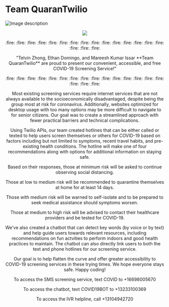 # Team QuaranTwilio
![Image description](https://drive.google.com/open?id=1Euu1BWQKtTYDYeJjlY2zjKD-sw6Z4GqP)

<p align="center"><img src= "https://drive.google.com/open?id=1Euu1BWQKtTYDYeJjlY2zjKD-sw6Z4GqP"></p>


<p align="center"> :fire: :fire: :fire: :fire: :fire: :fire: :fire: :fire: :fire: :fire: :fire: :fire: :fire: :fire: :fire: :fire: :fire: :fire:</p>

<p align="center"> "Telvin Zhong, Ethan Domingo, and Mareesh Kumar Issar **Team QuaranTwilio** are proud to present our convenient, accessible, and free COVID-19 Screening Service!"</p>


<p align="center">  :fire: :fire: :fire: :fire: :fire: :fire: :fire: :fire: :fire: :fire: :fire: :fire: :fire: :fire: :fire: :fire: :fire: :fire:</p>

<p align="center"> Most existing screening services require internet services that are not always available to the socioeconomically disadvantaged, despite being the group most at risk for coronavirus. Additionally, websites optimized for desktop usage with too many options may be more difficult to navigate to for senior citizens. Our goal was to create a streamlined approach with fewer practical barriers and technical complications.</p>

<p align="center"> Using Twilio APIs, our team created hotlines that can be either called or texted to help users screen themselves or others for COVID-19 based on factors including but not limited to symptoms, recent travel habits, and pre-existing health conditions. The hotline will make one of four recommendations along with options for additional information on staying safe. </p>

<p align="center"> Based on their responses, those at minimum risk will be asked to continue observing social distancing.</p>

<p align="center"> Those at low to medium risk will be recommended to quarantine themselves at home for at least 14 days.</p>

<p align="center"> Those with medium risk will be warned to self-isolate and to be prepared to seek medical assistance should symptoms worsen.</p>

<p align="center"> Those at medium to high risk will be advised to contact their healthcare providers and be tested for COVID-19.</p>

<p align="center"> We've also created a chatbot that can detect key words (by voice or by text) and help guide users towards relevant resources, including recommendations on fun actvities to perform indoors and good health practices to maintain. The chatbot can also directly link users to both the text and phone hotlines for our screening service. </p>


<p align="center"> Our goal is to help flatten the curve and offer greater accessibility to COVID-19 screening services in these trying times. We hope everyone stays safe. Happy coding! </p>

<p align="center">To access the SMS screening service, text COVID to +16698005670 </p>
<p align="center">To access the chatbot, text COVID19BOT to +13233100369 </p>
<p align="center">To access the IVR helpline, call +13104942720 </p>
